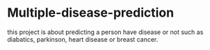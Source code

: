 # Multiple-disease-prediction
this project is about predicting a person have disease or not such as diabatics, parkinson, heart disease or breast cancer.

